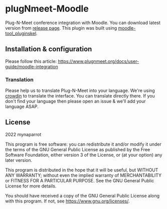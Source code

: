 # plugNmeet-Moodle

Plug-N-Meet conference integration with Moodle. You can download latest version
from [release page](https://github.com/mynaparrot/plugNmeet-Moodle/releases). This plugin was built
using [moodle-tool_pluginskel](https://github.com/mudrd8mz/moodle-tool_pluginskel).

## Installation & configuration

Please follow this article: https://www.plugnmeet.org/docs/user-guide/moodle-integration

### Translation
Please help us to translate Plug-N-Meet into your language. We're using [crowdin](https://crowdin.com/project/moodle-modplugnmeet) to translate the interface. You can translate directly there. If you don't find your language then please open an issue & we'll add your language ASAP.


## License

2022 mynaparrot

This program is free software: you can redistribute it and/or modify it under
the terms of the GNU General Public License as published by the Free Software
Foundation, either version 3 of the License, or (at your option) any later
version.

This program is distributed in the hope that it will be useful, but WITHOUT ANY
WARRANTY; without even the implied warranty of MERCHANTABILITY or FITNESS FOR A
PARTICULAR PURPOSE. See the GNU General Public License for more details.

You should have received a copy of the GNU General Public License along with
this program. If not, see <https://www.gnu.org/licenses/>.
